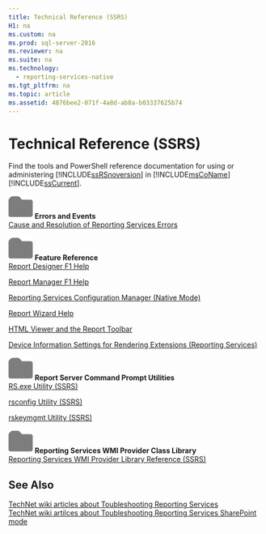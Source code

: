 ```yaml
---
title: Technical Reference (SSRS)
H1: na
ms.custom: na
ms.prod: sql-server-2016
ms.reviewer: na
ms.suite: na
ms.technology: 
  - reporting-services-native
ms.tgt_pltfrm: na
ms.topic: article
ms.assetid: 4876bee2-071f-4a8d-ab8a-b03337625b74
---
```

# Technical Reference (SSRS)
  Find the tools and PowerShell reference documentation for using or administering [!INCLUDE[ssRSnoversion](../../Token/Other/ssRSnoversion_md.md)] in [!INCLUDE[msCoName](../../Token/Other/msCoName_md.md)] [!INCLUDE[ssCurrent](../../Token/Other/ssCurrent_md.md)].  
  
 ![Small File Folder Icon](../../Images/Image/ImageNotContaina/filefolder_small.png "filefolder_small") **Errors and Events**  
 [Cause and Resolution of Reporting Services Errors](../../Topics/TopicNameNotContainA/Cause-and-Resolution-of-Reporting-Services-Errors.md)  
  
 ![Small File Folder Icon](../../Images/Image/ImageNotContaina/filefolder_small.png "filefolder_small") **Feature Reference**  
 [Report Designer F1 Help](../../Topics/TopicNameNotContainA/Report-Designer-F1-Help.md)  
  
 [Report Manager F1 Help](../../Topics/TopicNameNotContainA/Report-Manager-F1-Help.md)  
  
 [Reporting Services Configuration Manager &#40;Native Mode&#41;](../../Topics/TopicNameNotContainA/Reporting-Services-Configuration-Manager--Native-Mode-.md)  
  
 [Report Wizard Help](../../Topics/TopicNameNotContainA/Report-Wizard-Help.md)  
  
 [HTML Viewer and the Report Toolbar](../../Topics/TopicNameNotContainA/HTML-Viewer-and-the-Report-Toolbar.md)  
  
 [Device Information Settings for Rendering Extensions &#40;Reporting Services&#41;](../../Topics/TopicNameNotContainA/Device-Information-Settings-for-Rendering-Extensions--Reporting-Services-.md)  
  
 ![Small File Folder Icon](../../Images/Image/ImageNotContaina/filefolder_small.png "filefolder_small") **Report Server Command Prompt Utilities**  
 [RS.exe Utility &#40;SSRS&#41;](../../Topics/TopicNameNotContainA/RS.exe-Utility--SSRS-.md)  
  
 [rsconfig Utility &#40;SSRS&#41;](../../Topics/TopicNameNotContainA/rsconfig-Utility--SSRS-.md)  
  
 [rskeymgmt Utility &#40;SSRS&#41;](../../Topics/TopicNameNotContainA/rskeymgmt-Utility--SSRS-.md)  
  
 ![Small File Folder Icon](../../Images/Image/ImageNotContaina/filefolder_small.png "filefolder_small") **Reporting Services WMI Provider Class Library**  
 [Reporting Services WMI Provider Library Reference &#40;SSRS&#41;](../../Topics/TopicNameNotContainA/Reporting-Services-WMI-Provider-Library-Reference--SSRS-.md)  
  
## See Also  
 [TechNet wiki articles about Toubleshooting Reporting Services](http://go.microsoft.com/fwlink/?LinkID=209153)   
 [TechNet wiki artilces about Toubleshooting Reporting Services SharePoint mode](http://go.microsoft.com/fwlink/?LinkID=209158)  
  
  